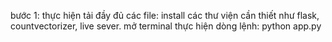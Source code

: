 bước 1: thực hiện tải đầy đủ các file:
install các thư viện cần thiết như flask, countvectorizer, live sever.
mở terminal thực hiện dòng lệnh: python app.py
